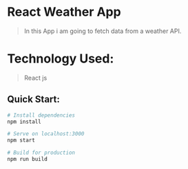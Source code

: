 # React Weather App

>In this App i am going to fetch data from a weather API.

# Technology Used:

>React js

## Quick Start:

```bash
# Install dependencies
npm install

# Serve on localhost:3000
npm start

# Build for production
npm run build
```

